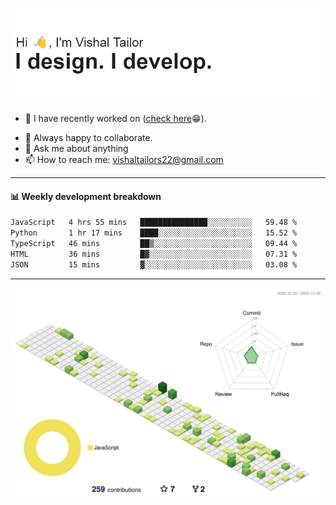 ![Hi, I'm Vishal Tailor. I design. I develop.](https://github.com/vishaltailors/vishaltailors/blob/main/header.png?raw=true)

- 🔭 I have recently worked on ([check here](https://vishaltailor.com)😁).
<!-- - 🎦 Currently watching: JavaScript: The Hard Parts By Will Sentance. -->
- 👯 Always happy to collaborate.
- 💬 Ask me about anything
- 📫 How to reach me: <a href="mailto:vishaltailors22@gmail.com">vishaltailors22@gmail.com</a>

<hr /> 
<h4>📊 Weekly development breakdown</h4>
<!--START_SECTION:waka-->

```txt
JavaScript   4 hrs 55 mins   ███████████████░░░░░░░░░░   59.48 %
Python       1 hr 17 mins    ████░░░░░░░░░░░░░░░░░░░░░   15.52 %
TypeScript   46 mins         ██▒░░░░░░░░░░░░░░░░░░░░░░   09.44 %
HTML         36 mins         █▓░░░░░░░░░░░░░░░░░░░░░░░   07.31 %
JSON         15 mins         ▓░░░░░░░░░░░░░░░░░░░░░░░░   03.08 %
```

<!--END_SECTION:waka-->
<hr /> 

![](./profile-3d-contrib/profile-green-animate.svg)
